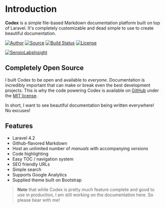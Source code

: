 # Introduction
**Codex** is a simple file-based Markdown documentation platform built on top of Laravel. It's completely customizable and dead simple to use to create beautiful documentation.

[![Author](http://img.shields.io/badge/author-Shea_Lewis-blue.svg?style=flat-square)](https://caffeinated.ninja)
[![Source](http://img.shields.io/badge/source-caffeinated/codex-blue.svg?style=flat-square)](https://github.com/caffeinated/codex)
[![Build Status](http://img.shields.io/travis/caffeinated/codex/master.svg?style=flat-square)](https://travis-ci.org/caffeinated/codex)
[![License](http://img.shields.io/badge/license-MIT-brightgreen.svg?style=flat-square)](https://tldrlegal.com/license/mit-license)

[![SensioLabsInsight](https://insight.sensiolabs.com/projects/2cdec527-cb61-4a38-8c44-775d30d55ea0/big.png)](https://insight.sensiolabs.com/projects/2cdec527-cb61-4a38-8c44-775d30d55ea0)

## Completely Open Source
I built Codex to be open and available to *everyone*. Documentation is incredibly important that can make or break even the best development projects. This is why the code powering Codex is available on [GitHub](https://github.com/caffeinated/codex) under the [MIT license](https://tldrlegal.com/license/mit-license).

In short, I want to see beautiful documentation being written everywhere! No excuses!

## Features
- Laravel 4.2
- Github-flavored Markdown
- Host an unlimited number of *manuals* with accompanying *versions*
- Code highlighting
- Easy TOC / navigation system
- SEO friendly URLs
- Simple search
- Supports Google Analytics
- Supplied theme built on Bootstrap

> **Note** that while Codex is pretty much feature complete and good to use in production, I am still working on the documentation here. So please bear with me!
